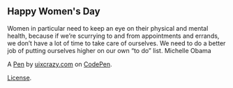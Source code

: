 Happy Women's Day
-----------------
Women in particular need to keep an eye on their physical and mental health, because if we’re scurrying to and from appointments and errands, we don’t have a lot of time to take care of ourselves. We need to do a better job of putting ourselves higher on our own “to do” list. Michelle Obama

A [Pen](http://codepen.io/uixcrazy/pen/VaLxeo) by [uixcrazy.com](http://codepen.io/uixcrazy) on [CodePen](http://codepen.io/).

[License](http://codepen.io/uixcrazy/pen/VaLxeo/license).